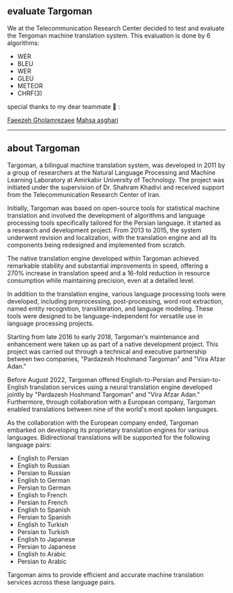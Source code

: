 ## evaluate Targoman
We at the Telecommunication Research Center decided to test and evaluate the Tergoman machine translation system.
This evaluation is done by 6 algorithms:
- WER
- BLEU
- WER
- GLEU
- METEOR
- CHRF(3)



special thanks to my dear teammate 🙏 : 

[Faeezeh Gholamrezaee](https://github.com/faezeh-gholamrezaie)
[Mahsa asghari](https://github.com/mahsa33/)

---
## about Targoman
Targoman, a bilingual machine translation system, was developed in 2011 by a group of researchers at the Natural Language Processing and Machine Learning Laboratory at Amirkabir University of Technology. The project was initiated under the supervision of Dr. Shahram Khadivi and received support from the Telecommunication Research Center of Iran.

Initially, Targoman was based on open-source tools for statistical machine translation and involved the development of algorithms and language processing tools specifically tailored for the Persian language. It started as a research and development project. From 2013 to 2015, the system underwent revision and localization, with the translation engine and all its components being redesigned and implemented from scratch.

The native translation engine developed within Targoman achieved remarkable stability and substantial improvements in speed, offering a 270% increase in translation speed and a 16-fold reduction in resource consumption while maintaining precision, even at a detailed level.

In addition to the translation engine, various language processing tools were developed, including preprocessing, post-processing, word root extraction, named entity recognition, transliteration, and language modeling. These tools were designed to be language-independent for versatile use in language processing projects.

Starting from late 2016 to early 2018, Targoman's maintenance and enhancement were taken up as part of a native development project. This project was carried out through a technical and executive partnership between two companies, "Pardazesh Hoshmand Targoman" and "Vira Afzar Adan."

Before August 2022, Targoman offered English-to-Persian and Persian-to-English translation services using a neural translation engine developed jointly by "Pardazesh Hoshmand Targoman" and "Vira Afzar Adan." Furthermore, through collaboration with a European company, Targoman enabled translations between nine of the world's most spoken languages.

As the collaboration with the European company ended, Targoman embarked on developing its proprietary translation engines for various languages. Bidirectional translations will be supported for the following language pairs:

- English to Persian
- English to Russian
- Persian to Russian
- English to German
- Persian to German
- English to French
- Persian to French
- English to Spanish
- Persian to Spanish
- English to Turkish
- Persian to Turkish
- English to Japanese
- Persian to Japanese
- English to Arabic
- Persian to Arabic

Targoman aims to provide efficient and accurate machine translation services across these language pairs.
